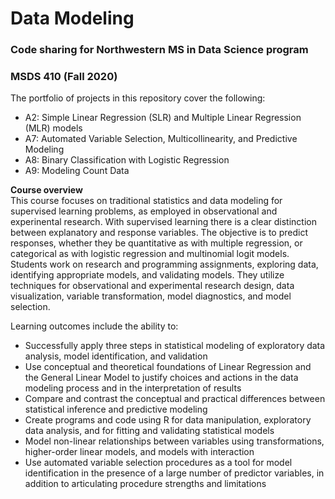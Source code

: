 # Data Modeling
### Code sharing for Northwestern MS in Data Science program<br>
### MSDS 410 (Fall 2020)

The portfolio of projects in this repository cover the following:

* A2: Simple Linear Regression (SLR) and Multiple Linear Regression (MLR) models
* A7: Automated Variable Selection, Multicollinearity, and Predictive Modeling
* A8: Binary Classification with Logistic Regression
* A9: Modeling Count Data

**Course overview**<br>
This course focuses on traditional statistics and data modeling for supervised learning problems, as employed in observational and experinental research. With supervised learning there is a clear distinction between explanatory and response variables. The objective is to predict responses, whether they be quantitative as with multiple regression, or categorical as with logistic regression and multinomial logit models. Students work on research and programming assignments, exploring data, identifying appropriate models, and validating models. They utilize techniques for observational and experimental research design, data visualization, variable transformation, model diagnostics, and model selection. 

Learning outcomes include the ability to:

* Successfully apply three steps in statistical modeling of exploratory data analysis, model identification, and validation
* Use conceptual and theoretical foundations of Linear Regression and the General Linear Model to justify choices and actions in the data modeling process and in the interpretation of results
* Compare and contrast the conceptual and practical differences between statistical inference and predictive modeling
* Create programs and code using  R for data manipulation, exploratory data analysis, and for fitting and validating statistical models
* Model non-linear relationships between variables using transformations, higher-order linear models, and models with interaction
* Use automated variable selection procedures as a tool for model identification in the presence of a large number of predictor variables, in addition to articulating procedure strengths and limitations

